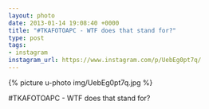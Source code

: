 ```yaml
---
layout: photo
date: 2013-01-14 19:08:40 +0000
title: "#TKAFOTOAPC - WTF does that stand for?"
type: post
tags:
- instagram
instagram_url: https://www.instagram.com/p/UebEg0pt7q/
---
```


{% picture u-photo img/UebEg0pt7q.jpg %}

#TKAFOTOAPC - WTF does that stand for?
